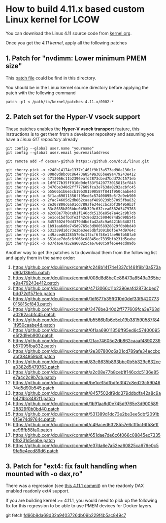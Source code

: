 # How to build 4.11.x based custom Linux kernel for LCOW

You can download the Linux 4.11 source code from [kernel.org](https://cdn.kernel.org/pub/linux/kernel/v4.x/linux-4.11.tar.xz).

Once you get the _4.11 kernel_, apply all the following patches 

## 1. Patch for "nvdimm: Lower minimum PMEM size"

This [patch file](./0002-NVDIMM-reducded-ND_MIN_NAMESPACE_SIZE-from-4MB-to-4K.patch) could be find in this directory.  

You should be in the Linux kernel source directory before applying the patch with the following command

```
patch -p1 < /path/to/kernel/patches-4.11.x/0002-*
```

## 2. Patch set for the Hyper-V vsock support

These patches enables the **Hyper-V vsock transport** feature,
this instructions is to get them from a developer repository and
assuming you have a _Linux GIT repository_  already

```
git config --global user.name "yourname"
git config --global user.email youremailaddress 
 
git remote add -f dexuan-github https://github.com/dcui/linux.git
 
git cherry-pick -x c248b14174e1337c1461f9b13a573ad90a136e1c
git cherry-pick -x 008d8d8bc0c86473a8549a365bee9a479243e412
git cherry-pick -x 4713066c11b2396eafd2873cbed7bdd72d1571eb
git cherry-pick -x 1df677b35ff010d0def33f5420773015815cf843
git cherry-pick -x 3476be340d2ff777609fca3e763da0292acbfc45
git cherry-pick -x b5566b1b6e5cb19b381590587f841f950caabe4d
git cherry-pick -x 6f1aa69011356ff95ed6c57400095e5f2d9eb900
git cherry-pick -x 2fac74605d2db862caaaf4890239b57095fba832
git cherry-pick -x 2e307800c6a01cd789afe34eccbcabf384959b3f
git cherry-pick -x 83c8635b893bbc0b5b329c632cea0382d5479763
git cherry-pick -x a2c08e77b8ceb1f146cdc5136e85e7a4c2c9b7cb
git cherry-pick -x be1ce15dfbdfe3f42c8ed23c5904674d5d90b545
git cherry-pick -x 8457502df9dd379ddbdfa42a8c9a6421bb3482f1
git cherry-pick -x 1b91aa6d0e745d9765e3d90058928829f0b0bd40
git cherry-pick -x 531389d1dc73e2be3ee5dbf2091b6f5e74d9764c
git cherry-pick -x c49aced6328557e6c1f5cf6f58e1fae96fb58fa0
git cherry-pick -x 651dae7de6c6f066c08845ec7335bfb231d5eabe
git cherry-pick -x e37da6e7a52ea60825ca676e0c59fe5e4ecd89d6
```

Another way to get the patches is to download them from the following list and
apply them in the same order:

1.  https://github.com/dcui/linux/commit/c248b14174e1337c1461f9b13a573ad90a136e1c.patch
2.  https://github.com/dcui/linux/commit/008d8d8bc0c86473a8549a365bee9a479243e412.patch
3.  https://github.com/dcui/linux/commit/4713066c11b2396eafd2873cbed7bdd72d1571eb.patch
4.  https://github.com/dcui/linux/commit/1df677b35ff010d0def33f5420773015815cf843.patch
5.  https://github.com/dcui/linux/commit/3476be340d2ff777609fca3e763da0292acbfc45.patch
6.  https://github.com/dcui/linux/commit/b5566b1b6e5cb19b381590587f841f950caabe4d.patch
7.  https://github.com/dcui/linux/commit/6f1aa69011356ff95ed6c57400095e5f2d9eb900.patch
8.  https://github.com/dcui/linux/commit/2fac74605d2db862caaaf4890239b57095fba832.patch
9.  https://github.com/dcui/linux/commit/2e307800c6a01cd789afe34eccbcabf384959b3f.patch
10. https://github.com/dcui/linux/commit/83c8635b893bbc0b5b329c632cea0382d5479763.patch
11. https://github.com/dcui/linux/commit/a2c08e77b8ceb1f146cdc5136e85e7a4c2c9b7cb.patch
12. https://github.com/dcui/linux/commit/be1ce15dfbdfe3f42c8ed23c5904674d5d90b545.patch
13. https://github.com/dcui/linux/commit/8457502df9dd379ddbdfa42a8c9a6421bb3482f1.patch
14. https://github.com/dcui/linux/commit/1b91aa6d0e745d9765e3d90058928829f0b0bd40.patch
15. https://github.com/dcui/linux/commit/531389d1dc73e2be3ee5dbf2091b6f5e74d9764c.patch
16. https://github.com/dcui/linux/commit/c49aced6328557e6c1f5cf6f58e1fae96fb58fa0.patch
17. https://github.com/dcui/linux/commit/651dae7de6c6f066c08845ec7335bfb231d5eabe.patch
18. https://github.com/dcui/linux/commit/e37da6e7a52ea60825ca676e0c59fe5e4ecd89d6.patch


## 3. Patch for "ext4: fix fault handling when mounted with -o dax,ro"

There was a regression (see [this 4.11.1 commit](https://git.kernel.org/pub/scm/linux/kernel/git/stable/linux-stable.git/commit/?h=linux-4.11.y&id=5a3651b4a92cbc5230d67d2ce87fb3f7373c7665))
on the readonly DAX enabled readonly ext4 support. 

If you are building kernel >= 4.11.1, you would need to pick up the following fix for this regression to be able to use PMEM devices for Docker layers.

git fetch [fd96b8da68d32a9403726db09b229f4b5ac849c7](https://github.com/torvalds/linux/commit/fd96b8da68d32a9403726db09b229f4b5ac849c7#diff-f959e50cbd17809e773ef7b89a38d3ca)



